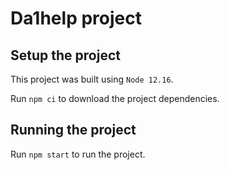 # Da1help project

## Setup the project

This project was built using `Node 12.16`.

Run `npm ci` to download the project dependencies.

## Running the project

Run `npm start` to run the project.
